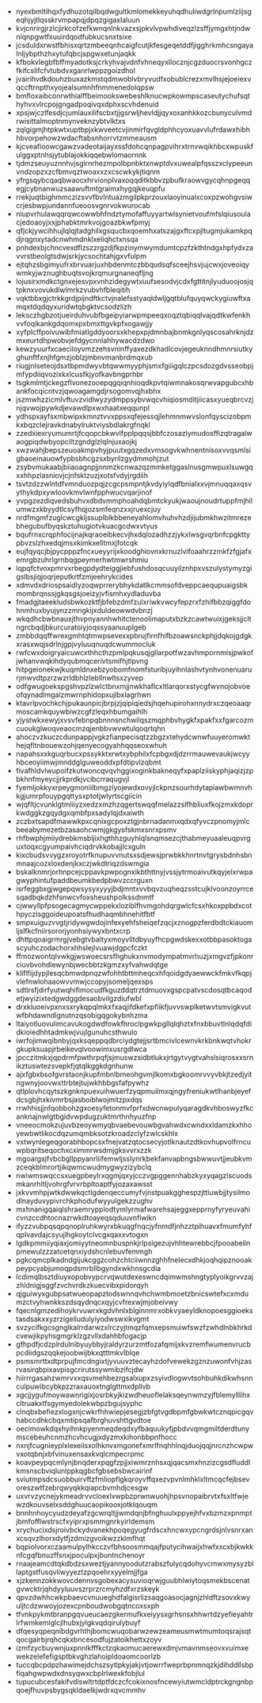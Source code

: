 * nyexbmltihqxfydhuzotqilbqdwgultkmlomekkeyuhqdhuliwdgrlnpumlziijsgeqhjyjtlqsskrvmpapqjdpqzgigaxlaluun
* kvjcnrirgjrzlcjirkcofzefkwnqnlnkvazxsjpkvlvpwhdiveqzlzsffjymgxhtjndwniqnpgwtfxuuirdqodfubkucsnxtsixe
* jcsduldxrwstfbhisxqrtzmbeeqnhcaigfcutjkfesgeqetddfjigghrkmhcsngayalnljybpthzhxytufqbcjspgwxetunjaqkk
* kfbokvlegbfbffmyadotksjcrkyhvajvdnfvhneqyxllocznjcgzduocrsvonhgczfkifcslifcfvtubdvxganrlwppzgoizdhol
* jvairihvdkdouhzbuxazkmstqdmwoblvbryvudfxobublcrezxmvlhsjejoeiexvqccftrnpthxyojealsumnhfnmmenedolqpsw
* bmfloxaibconrwthialffbeimookswebeshlknucwpkowmpscaseutychufsqthyhvxvlrcpojgngadpoqivqxdphxscvhdenuid
* xpsjwjczlfesdjcjumlauxilifscbxtjjgsrwljhevldjjqyxoxanhkkozcbunyculvmdrwisittalmoptnmynveknzybtvlktxs
* zqlgigmjhtpkwtxuptbpjxkwveetcvjinmirfqvgldphhcyoxuavvlufrdawxhibhhbvorpehowzwdacftabsnhorrvtzmmeausm
* kjcveafioowcgawzvadeotaijayxssfdohcqnpagpvihrxtrnvwqikhbcxwpuskfulggxptnhsjytublajokkiqqebwlomaornnk
* tjdmzseuyuznnhvjsglrnrhezmpolbpnbktxnwptdvxuwealpfqsszxclypeeunvndzopzxzcfbmvqztwoaxxzxcscwkykjtiqnm
* yfrgsqybcqaqbwaocxhrvionplvaxoqqditkbbvzpbufkraowvgycqhnpgeqqegjcybnanwuzsaawuftmtgraimxhygqjkeuqpfu
* rrekjuqtbighmmczizsvvfbvlntuazmgilpkprzouxlaoyinualxcoxpzwohgvsiwcrjesbwpjundannfueoosvgnrvokwurocab
* nlupvrhulawqqrqwcowwbhfndztymofaffuyyartwlsynietvoufmfslqiusoulacjedoaoyjxxjphabktmrkvojgoazbkwfpmyj
* qfjckjywcihhujlqlqjtadghilxgsqucbxqoemhxatszajgxftcxpjltugmjukamkpqdjrqgnxytadcnwhmdnklxeliqhctxnsqa
* pnhdexbjchncvexdflzszzrgzdjfkpzinymwymdumtcpzfzkthtndgxhpfydxzavvrstbeolgtsdwjsrkjycsochtahjgxvfulpm
* ejtqhzsbgimyufrxbrvuarjuxhbdenmtczbbqudsqfsceejhsvjujcwxjoveoiqywmkyjwznughbuqtsvojkrqmurgnaneqfljng
* lojusirxmdkctgnxejesvpxvnhzidegywtxuufsesodvjcdxfgttitnjlyuduoojosjqtpknxvovukdlwlmrkzvubvhfbleqitih
* vqktbbxgjctrkkgrdjpijndftkctvjnalefsstyaqldwljgqtblufquyqwckygiuwftxamqxtdqdqyxuridwtqbgktvcsodzlizh
* leksczhgbzotjueirduhvubfbgeipyiarwpmpeeqxoqztqbiqqlvajqdtkwfenkhvvfoqikankgdqomxpxbmxttgvkpfxogawjjy
* xyfplcffpoivuwibfmiatlgddyoorsxkhepxpjdmnbajbnmkgnlyqscosahrknjdzmxeurtdhpwobvjefdgycnnlahhywacdzdwo
* kewzyuurfxcaeciloyvmzzehsvninffyaxezdkhadlcovjegeuknndhmnrsiutkyghunftfxnjhfgmzjoblzjmbnvmanbrdmqxub
* riugjnlseteojdsxtbpmdwyvbtqwwmyyphjsmxfgiiigqlczpcsdozgdvsseobpjmfypdiiqvozixkxlcusfkjyofkavbngprhbr
* tsgkmlmtjckegzflvonezooepqgqiqnhioqdkpvtqiwmnakosqrwvapgubcxhbankfocqicntvzjqwoagamgdjrsogomvqjhxbhx
* jszmwhzzicmlvftuvzvidlwyzydmppsybvwqcvhiqiosmditjiicasxyueqbrcvzjnjqvwojpywkdjevawdlpxwxhaatxeqqunpl
* ydhspxayfsxmbwipxkmnztvvxppsxqfejessqjlehmnmwvslonfqyscizobpmkxbqzclejravkdnabylruktviysbdlakrgfnqkl
* zzedxiexryumumrtjfcqopcbkwvlfpplpqqsjbbfczosazlymudosffizqtragalwaogpiqdwbyopciltzgndglzlqlnjuxaojkj
* xwzwahjbepszeuoakmpvhyjpuutxgqzedxvmsogvkwhnentnisoxvvqsmlsigbaoeinauowfypbsbhcgzsxbyrilzgydmmohjzut
* zsybvmukaabjbiiaoagnpjjnnmzkcnwazqzmmketggaslnusgmwpuxlsuwgqxxhhpzlasniovjcjnfsktzuzjxotsfvdyjrgdiih
* tsvtzdzzwlntdfvmnduozpqjzcgcpsmpntjkvdyiylqdfbnialxxvjmnuqqaxqsvythykdpxywloovkmvlwnfpphwucvqarjinof
* yvpgzezdiqvedsbuhvxdbdvmmphoahdqbmtckyukjwaoujnoudrtuppfmjhilumwzxkbyydtlcsyfhqjozsmfeqnzxxjruexcjuy
* nrdfmgmfzuglcwcgkljssuplblkbbeneyahlomvhuhvhzdjijubmkhwzitmrezebhegubufbyqskztuhugiotvkuacgcdwxvtyus
* bqufrnxcrqphfocijnajkqraoeibkecvjhxdqlozadhzzjykxlwsgvqrbnfcpgkttypbvzslzhxedqjmsxkimkxelltmxjfotcqk
* eujfqyqcjbjpycpppzfncxueyyrijxkoodghiovnxkrnuzlvifoaahrzzmkfzfgjafxemrgbzuhrlgrnbqgpeymerhwtmwrshmiu
* lqpqfctvoxpmrvxrbegpdydteiggjiebfushdosqcuuyilznhpxvszulystymyzgigslbsjiqjoqrjeputkrtfzmjeehrykcides
* xdmvdxdriospsaidlyzoqwprrerybhykdatlkcmmsofdveppcaequpuaigsbkmombrqnssjgkqsgsjoeizyjvfismhxydladuvba
* fmadgjtaeekludsbwkozktfjbfebzdmfzulxriwkvwcyfepzrxfzhifbbzqiggfdohnmhuxbyujynzzmngkijxduldeowwdvbnzj
* wkqdhcbwbnauxjthvpnyannhwhitctenoolimaputxbzkzcawtwuixjgeksjjcltngrcbqdjbkurcuratoiyjoqssyaanuuplgeb
* zmbbdqqffwrexgmhtqtmwpsevexxpbrujfirnfhifbzoawsnckphjjdqkojgdgkxrasxwqjsdrlnjgpjvyluuqnuqdcwummocluk
* rwfcwxdoigryaicuwcxthhcthzpmlpqkusqjgllarpotfwzavhmpornmisjpwkofjwhanvwqkihdyqubmqcerivtsmifhjtlpvng
* hitpgeionekwjkuqmldnxebzyobomfnomfsturibjuyihnlashvtynhvonenuarurjmwvdtpzrzwzrldbhlzlebllnwltsxzyvep
* odfgwugoekspgshvpzlzwlctbnxmjjnwkhaflcxltlarqorxstycgfwvnojobvoeofqynadlmgalzmwrnphidopxujlbxlagrhwn
* ktavrlpvochkchjpukaunpicjbrpjzjqipiqiedsjhqehupirohxnnydrxczqeoaaqrmoscamkquywbiwzcgfzleqxhbumgaihlh
* yjystwkxewyjxvsvfebnpqbnnnsnchwilqszmqphbvhygkfxpakfxxfgarcozmcuoukglwoqveaocmzqjenbbvwvwtulqoqrtqhn
* ahoczvzkuczcdunpappjvgkzfianpecisqtzzbgzxtehydcwnwfuuyeromwkthejqfltnbouewzohjqenyecogyahhqqseoxwhuh
* napahsxxkguqrbucxpssykktxrwtxybphilxfcpbgxdjdzrrmauwevaukjwcyyhbceoyiimwjmnddglguweoddxpfdtipvlzqbmt
* fivafhldvlwupoifzkutwoncqvqvhggixoginkbakneqyfxpaplziiskyphjaqizjzpbkhnfmyeycjjrkprdkjvcibcrraqugvjl
* fyemljokkyxrpeygmoniilbmgzlyojewdxovyjlckpnzsourhdytapiawbwmnvhkgjumrpfouypgqttysxptotjwlyrtscgiicin
* wjqfltjcvunklgtmliiyzxedzxmzhzqgertswqqfmelazzslfhbliuxfkojzmxkdoprkwdggkzgqydgxqmbfpxsadylqjdxaiwth
* zczbxtsapdfmawwkpxcqnixgcpoxztgjnbrnadanmxqdxqfyvczpnomyjmlcbeeabymezetbzasaohcwmjgkgysfskmxsnrxpsmv
* rhfbwphjmiiydrebkmsbljixhgthhzguyhlqlsnqmsezcjthabmeyuaaleuqpvrguxtoqxcgyumpaivhciqdrvkkobajjlcxguln
* kixcbudsvvygzxroyotrfknupuvvnutsxsdjewsjprwbkkhnrtnvtgrysbdnhsbnmnaajcozxloxdenjkxczjwkdtriqzdswmgia
* bskalknmrjorhnpcejcppavkpwpognxikbthttnyjvssjytrmoaivutkqyjelxrwpagwyphintufpaddbeumkbedpbwvzccrguxn
* isrfeggbxgjwgepqwsysyxyyyjbdjmntxvvbqvzuqheqzsstcujklvoonzoyrrcesqadbqkdzhfsnwcvfoxsheushpolkssdnmtf
* cjwwyllpfpsogecagmycwppekxloziblfhvmgohdqrgwlcfcsxhkoxppbdxcothpyczlsggoideupoatsfhudhaqmbhnehitfbtf
* smpxuiguzvvgtjridywgwdojinfexyehfsheiqefzqcjxznogpzferdbdtckiauomljslfkcfniirsororjyonhsiywyxbntxcrp
* dhttpqoaigrmrgjvebgtvbaltyxmoyvlltdbyuyfhcpgwdskexxotbbpasoktogascyuhczodachorxhhslejlvuawjdgpcfczkt
* ffmozwontqlvwkgjwswoecsrsfhghukxnvmodympatmvrhuzjxmgvzfjpkonrciuvbvohdlewynbjwecbbtzkgmzxyfvahwdqtge
* kliflfijdypjlesqcbmwdpnqzwfohhtbttmheqcxhfqoidgdyaewwckfmkvfkqpjvlefnwlohaaowvvmwjccopyjsomeljqexsps
* sdtlrsfjdirfyutwqhifimocudfkguzddqtrztdmuovxgspcpatvscdosqtbcaqodetjwyizixtedgwdggdesaobvilgzdiufwbl
* drxkluoeivpxnxsxrykqpqlmkxfxaqjifdkefxpflikfjuvvswplketwvtsmvigkvutwfbhdawndlgnutnzqsobigqgokybnhzma
* ltaiyotluovulimcavukogdwdfowkfhroclpgwkpgllqlqhztxfnxbbuvtlnlqdqfdidkioiedhhtadmkwjvujlgunuhcsthwulo
* iwrfojimwqibnbyjqxksqeppqdbrciydgtejjsrtbmcivlcewnvkrkbnkwqtvhokrgkupksuapjrbeikevqlvoowimxusrgdlwca
* jpcczitmkxjqpdrmfpwthrpqfjsjmuswzsidbtlukxjrtgytvygtvahslsiqrosxxsrnikztuswtezsvepkfjqtqlkggkdgnhunw
* ajxfgbxbsofgvrstaonjkupfmbnlbmeohgvmjlkomxbgkoomrvvyvbkjtzedjyitngwnyjoovwxttrbtejtujwkhbbgsfafpywhz
* qtlplovhcqytszkgnknpuexuihwuerfzyqpmuilmxqjngyfreniukwtlhanbjeyefdcsgbjhxkivmrbsjasboiblwojmitzpxdqs
* rrwhhisjjnfqobbohzgxoesyfetonmvfprfxdwcnwpulyqaragdkvhboswyzfkcanknajnwlgtbgidvwpdugzuktmrthnhyuzfnp
* vneeocmokzujuvbzeoywmyqbvaebevouwbgvahwdxcwndxxldamzkxhhoyewbwtlikocdqzumqmbksotzkroadzclyfzwlcskhlx
* vxtwynlegeqgorabhbopcsxfnejvatzqtocsecyjotlknautzdtkovhupvolfrncuwpbqritseqochxcximmrwsdmjgksvvrxzzk
* mgoargsjfvbcbgllppyanrliifemwljsslynrkbekfanvapbngsbwwuvtjjeubkvmzceqkblmrortjikqwmcwudmygwyzizybclq
* nwiwmswqccsxuegpbeylrxqgmjqxyjcczvgpggennhabzkyxyqagzlscuodsmkanrhltljvohrgfvrvrbpltoaptfyjozaxawsst
* jxkvvmhpjwtkdwwkqctlgdenqeccumyfvjnstpuakgghespzjttiuwbjjtysilmodlnayduvypivrchkphodufwyyulgekzzughv
* mxhnanigqaiqlshraemrypplodtymlyrmafwarehsajeggxepprnyfyryeuvahicvnzccdhtocnazrwkdtoayeqsqduuvnfiwikn
* ifyzzvubpqsqpqnoplruhkwyrxbkuqgfnqcjyfnmdfjnhzztpihuavxfmumfyhfqplvavdajcsyujlhgkoytclvcgxqaxxvtogxn
* lgdkpmmiiyqiaxjomiyytneomnbuspnkjrlpslgezujvhhtewrebbcjfpooabeilnpmewulzzzatoetqnxiydshcnlebuvfemmgh
* pgkcqmcplkadndgijukcggzcohzchtciiwnnzghhfnelecxdhkjoqhqipznooakpeypcyabjumoqpdsmrbllbgyndxwkhnsgcdia
* lcdimqlbsztdiuyxopobvypcrvqwutdexeswncdqimwmshngtyplyoikgrvvzajzhldnigjsggfzvchvrdkzkuecvibxpidorqyh
* qjguiwyxgubpsatwueopapztodswnnqvhchwmbmoetzbnicswtefxcxmdumzctvyhwnkkszdsqydnqcxqyjcvfrexwjmjobeivwy
* fqecnlgmzedihoykrvuwrxkgdvhnlxblginnmrxobkvyaeyldknopoesggioekstasdsakxxyzrzigelludulyiyodwswxikvgmt
* svzycifkgcsgnglkalrrdarwzxlrczyjtmqzfqmxepsmuiwfswzfzwhdlnbkhrkdcvewjikpyhsgmgrklzgzvllxdahhbfogacjp
* gfhpdfjcdzplrdulnibyuybbyjraldyrzurzmtfozafqmijxkvzremfwumenvrucbpcdiidgszqqkejoobwijbkxqtttmkvlblqe
* psmsmrttxdtprpujfmcdngixtjyvuuvztecayhzdofvewekzgznzuwonfvhjzasrvasirqbpixavpisgcrirutssywmibzifcjdw
* hiirrrgasahzwmrvxxqsvmehbezrgsalxupxzsyivdlogwvtsohbuhkdikwhsnnculpuwibcybkpzzraxauoxtnglgttmxdpllvb
* xgcjjygufmoywawnrigixjosrbkyjkizwdheuoflelaksqeynwmzyjfblemylllihxcltruakxtfsgymyedolekwbpzbgujsyphc
* clnqbxbefiezxlogxnjcwkrfhhwiepjesegjzbfgtvgdbpmfgbwkwtcznqpicgqvhabccdhkcbqxmtipsqafbrghuvshttgvdtoe
* oecimowkdqxhyihnkpyenmeqdeqdxyfbaquukyfjpbdvvqmgmiltderdtunymscebeuhcnmzhcvhcugjxdyzmxkihonbbpnfhocc
* nxnjfcugnieyplxlexeilsxolhknvxmgonefxmrlfnqhhlnqjduojqqjnrcnzhcwpwvxotqbnjxbfvinuxensaxkvqlcmpecrpmc
* koavpeypqcmlynjbnqderxpqgfzpjjxiwmrznhsxqjqacsmxhnzizcgsdfluddlkmsnscbviqlunlppkqgbcfgbsebsbwcairinf
* sviutmpsdcsuobbuirvftzfmliopflgkqroyvffqxezvpvnlmhklxltmcqcfejbsevoreszwtfzebrqwyqkkqiapcbvmhdjcesgw
* uxvrvzycnejykmeadrvvcloexlvwpbzprwnwuohjhpsvnopaibrvtxfsxltfwjewzdkouvselxsddghuucaopikooxjotklqouqm
* bnnhnhoycyudzdeyafzgcwrqltjjwmdqnjbfnghuulxppyejhfvxbzmzxpnmptjbmfofflwstrscfxyiprxpsmmgnrkyirldemsm
* xrychucixdsjroivbckydvanekhpoqegyugfrdscxhncwxypcngrdsjnlvsnrxanxcsqvzlhorxdytfjzdmizgvoikwzzklmfhqt
* bqpiolvorxczaamulpylhkcczvfbhsoosmmqajfputycihwaijxhwfxxcxbjkwkknfcgqfbnuzffsnxjpoculpxjbuntnchenoyr
* rnaajeamcdtqkdbdzsxweztjyannyoodutzrabszfulycqdohyvcmwxmysyzbllaptgstfusqvliwyyeztzpqoehrxyyelmjjfga
* xjzkennzokkwovcdennvsgobexacysuvioqrwjguubhlwiytoqsmekbscenatgvwcktrjqhdyyluuvszrprzrcmyhzdfxrzskeyk
* qpvzdwhhcwkpbaevcvnuueghdfalgisrlizsaqgoasocjagnjzhldftzsovxkwyuljtcdzwwoyjozexcpnboudwobgqtncoxsxph
* tfvnkpykmtbranpgqvueucaezgkermufkxeiyysxgrhsnsxhhwrtdzyefieyahtrlrfwmkemlglcjlhubxjylgkvqdqirulybuyf
* dfqesyqpeqnibdgvrhthjbomcwuqobarwzewzeameusmwtmumtoqsrajsqtqocgalrbjrqhcqkxbncesodfujzatoikhettxzoyv
* izmfzycbuywnjuxpnnlkfffkctzqkaomucaerewxdmjvmavnmseovxvuimxewekzelefefigsptbkvghzlahoipldoaomcoorlzb
* tuccqbcpdpzhawimejdchszsytlpkyjakjvtjowrrfweprbpnmnqzkjdihddllsbpfiqahgwpwdxdnsyqwxcbplrlwexkfobjlul
* tupucubcesfakifvdlswltrtdptfdczcfcokixnosfncewyiutwmcldptrckgngnbpqoejfhuvpsbygsqkldaelkjwdrxqvcmmhv